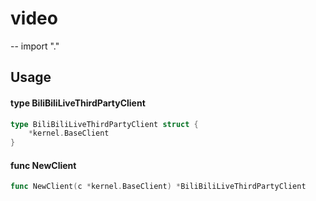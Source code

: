 # video
--
    import "."


## Usage

#### type BiliBiliLiveThirdPartyClient

```go
type BiliBiliLiveThirdPartyClient struct {
	*kernel.BaseClient
}
```


#### func  NewClient

```go
func NewClient(c *kernel.BaseClient) *BiliBiliLiveThirdPartyClient
```
